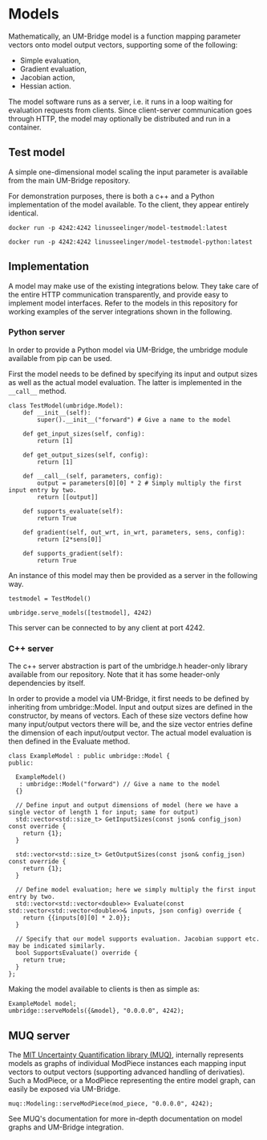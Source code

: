# Models

Mathematically, an UM-Bridge model is a function mapping parameter vectors onto model output vectors, supporting some of the following:
* Simple evaluation,
* Gradient evaluation,
* Jacobian action,
* Hessian action.

The model software runs as a server, i.e. it runs in a loop waiting for evaluation requests from clients. Since client-server communication goes through HTTP, the model may optionally be distributed and run in a container.

## Test model

A simple one-dimensional model scaling the input parameter is available from the main UM-Bridge repository.

For demonstration purposes, there is both a c++ and a Python implementation of the model available. To the client, they appear entirely identical.

```
docker run -p 4242:4242 linusseelinger/model-testmodel:latest
```

```
docker run -p 4242:4242 linusseelinger/model-testmodel-python:latest
```

## Implementation

A model may make use of the existing integrations below. They take care of the entire HTTP communication transparently, and provide easy to implement model interfaces. Refer to the models in this repository for working examples of the server integrations shown in the following.

### Python server

In order to provide a Python model via UM-Bridge, the umbridge module available from pip can be used.

First the model needs to be defined by specifying its input and output sizes as well as the actual model evaluation. The latter is implemented in the ```__call__``` method.

```
class TestModel(umbridge.Model):
    def __init__(self):
        super().__init__("forward") # Give a name to the model

    def get_input_sizes(self, config):
        return [1]

    def get_output_sizes(self, config):
        return [1]

    def __call__(self, parameters, config):
        output = parameters[0][0] * 2 # Simply multiply the first input entry by two.
        return [[output]]

    def supports_evaluate(self):
        return True

    def gradient(self, out_wrt, in_wrt, parameters, sens, config):
        return [2*sens[0]]

    def supports_gradient(self):
        return True
```

An instance of this model may then be provided as a server in the following way.

```
testmodel = TestModel()

umbridge.serve_models([testmodel], 4242)
```

This server can be connected to by any client at port 4242.

### C++ server

The c++ server abstraction is part of the umbridge.h header-only library available from our repository. Note that it has some header-only dependencies by itself.

In order to provide a model via UM-Bridge, it first needs to be defined by inheriting from umbridge::Model. Input and output sizes are defined in the constructor, by means of vectors. Each of these size vectors define how many input/output vectors there will be, and the size vector entries define the dimension of each input/output vector. The actual model evaluation is then defined in the Evaluate method.

```
class ExampleModel : public umbridge::Model {
public:

  ExampleModel()
   : umbridge::Model("forward") // Give a name to the model
  {}

  // Define input and output dimensions of model (here we have a single vector of length 1 for input; same for output)
  std::vector<std::size_t> GetInputSizes(const json& config_json) const override {
    return {1};
  }

  std::vector<std::size_t> GetOutputSizes(const json& config_json) const override {
    return {1};
  }

  // Define model evaluation; here we simply multiply the first input entry by two.
  std::vector<std::vector<double>> Evaluate(const std::vector<std::vector<double>>& inputs, json config) override {
    return {{inputs[0][0] * 2.0}};
  }

  // Specify that our model supports evaluation. Jacobian support etc. may be indicated similarly.
  bool SupportsEvaluate() override {
    return true;
  }
};
```

Making the model available to clients is then as simple as:

```
ExampleModel model;
umbridge::serveModels({&model}, "0.0.0.0", 4242);
```

## MUQ server

The [MIT Uncertainty Quantification library (MUQ)](https://mituq.bitbucket.io), internally represents models as graphs of individual ModPiece instances each mapping input vectors to output vectors (supporting advanced handling of derivaties). Such a ModPiece, or a ModPiece representing the entire model graph, can easily be exposed via UM-Bridge.

```
muq::Modeling::serveModPiece(mod_piece, "0.0.0.0", 4242);
```

See MUQ's documentation for more in-depth documentation on model graphs and UM-Bridge integration.